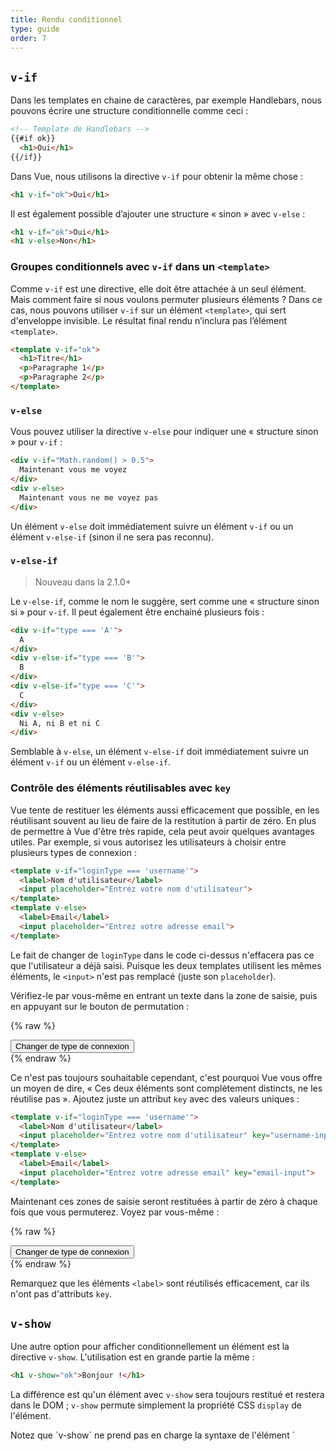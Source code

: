 ```yaml
---
title: Rendu conditionnel
type: guide
order: 7
---
```


## `v-if`

Dans les templates en chaine de caractères, par exemple Handlebars, nous pouvons écrire une structure conditionnelle comme ceci :

``` html
<!-- Template de Handlebars -->
{{#if ok}}
  <h1>Oui</h1>
{{/if}}
```

Dans Vue, nous utilisons la directive `v-if` pour obtenir la même chose :

``` html
<h1 v-if="ok">Oui</h1>
```

Il est également possible d’ajouter une structure « sinon » avec `v-else` :

``` html
<h1 v-if="ok">Oui</h1>
<h1 v-else>Non</h1>
```

### Groupes conditionnels avec `v-if` dans un `<template>`

Comme `v-if` est une directive, elle doit être attachée à un seul élément. Mais comment faire si nous voulons permuter plusieurs éléments ? Dans ce cas, nous pouvons utiliser `v-if` sur un élément `<template>`, qui sert d'enveloppe invisible. Le résultat final rendu n’inclura pas l’élément `<template>`.

``` html
<template v-if="ok">
  <h1>Titre</h1>
  <p>Paragraphe 1</p>
  <p>Paragraphe 2</p>
</template>
```

### `v-else`

Vous pouvez utiliser la directive `v-else` pour indiquer une « structure sinon » pour `v-if` :

``` html
<div v-if="Math.random() > 0.5">
  Maintenant vous me voyez
</div>
<div v-else>
  Maintenant vous ne me voyez pas
</div>
```

Un élément `v-else` doit immédiatement suivre un élément `v-if` ou un élément `v-else-if` (sinon il ne sera pas reconnu).

### `v-else-if`

> Nouveau dans la 2.1.0+

Le `v-else-if`, comme le nom le suggère, sert comme une « structure sinon si » pour `v-if`. Il peut également être enchainé plusieurs fois :

```html
<div v-if="type === 'A'">
  A
</div>
<div v-else-if="type === 'B'">
  B
</div>
<div v-else-if="type === 'C'">
  C
</div>
<div v-else>
  Ni A, ni B et ni C
</div>
```

Semblable à `v-else`, un élément `v-else-if` doit immédiatement suivre un élément `v-if` ou un élément `v-else-if`.

### Contrôle des éléments réutilisables avec `key`

Vue tente de restituer les éléments aussi efficacement que possible, en les réutilisant souvent au lieu de faire de la restitution à partir de zéro. En plus de permettre à Vue d'être très rapide, cela peut avoir quelques avantages utiles. Par exemple, si vous autorisez les utilisateurs à choisir entre plusieurs types de connexion :

``` html
<template v-if="loginType === 'username'">
  <label>Nom d'utilisateur</label>
  <input placeholder="Entrez votre nom d'utilisateur">
</template>
<template v-else>
  <label>Email</label>
  <input placeholder="Entrez votre adresse email">
</template>
```

Le fait de changer de `loginType` dans le code ci-dessus n'effacera pas ce que l'utilisateur a déjà saisi. Puisque les deux templates utilisent les mêmes éléments, le `<input>` n'est pas remplacé (juste son `placeholder`).

Vérifiez-le par vous-même en entrant un texte dans la zone de saisie, puis en appuyant sur le bouton de permutation :

{% raw %}
<div id="no-key-example" class="demo">
  <div>
    <template v-if="loginType === 'username'">
      <label>Nom d'utilisateur</label>
      <input placeholder="Entrez votre nom d'utilisateur">
    </template>
    <template v-else>
      <label>Email</label>
      <input placeholder="Entrez votre adresse email">
    </template>
  </div>
  <button @click="toggleLoginType">Changer de type de connexion</button>
</div>
<script>
new Vue({
  el: '#no-key-example',
  data: {
    loginType: 'username'
  },
  methods: {
    toggleLoginType: function () {
      return this.loginType = this.loginType === 'username' ? 'email' : 'username'
    }
  }
})
</script>
{% endraw %}

Ce n'est pas toujours souhaitable cependant, c'est pourquoi Vue vous offre un moyen de dire, « Ces deux éléments sont complètement distincts, ne les réutilise pas ». Ajoutez juste un attribut `key` avec des valeurs uniques :

``` html
<template v-if="loginType === 'username'">
  <label>Nom d'utilisateur</label>
  <input placeholder="Entrez votre nom d'utilisateur" key="username-input">
</template>
<template v-else>
  <label>Email</label>
  <input placeholder="Entrez votre adresse email" key="email-input">
</template>
```

Maintenant ces zones de saisie seront restituées à partir de zéro à chaque fois que vous permuterez. Voyez par vous-même :

{% raw %}
<div id="key-example" class="demo">
  <div>
    <template v-if="loginType === 'username'">
      <label>Nom d'utilisateur</label>
      <input placeholder="Entrez votre nom d'utilisateur" key="username-input">
    </template>
    <template v-else>
      <label>Email</label>
      <input placeholder="Entrez votre adresse email" key="email-input">
    </template>
  </div>
  <button @click="toggleLoginType">Changer de type de connexion</button>
</div>
<script>
new Vue({
  el: '#key-example',
  data: {
    loginType: 'username'
  },
  methods: {
    toggleLoginType: function () {
      return this.loginType = this.loginType === 'username' ? 'email' : 'username'
    }
  }
})
</script>
{% endraw %}

Remarquez que les éléments `<label>` sont réutilisés efficacement, car ils n'ont pas d'attributs `key`.

## `v-show`

Une autre option pour afficher conditionnellement un élément est la directive `v-show`. L'utilisation est en grande partie la même :

``` html
<h1 v-show="ok">Bonjour !</h1>
```

La différence est qu'un élément avec `v-show` sera toujours restitué et restera dans le DOM ; `v-show` permute simplement la propriété CSS `display` de l'élément.

<p class="tip">Notez que `v-show` ne prend pas en charge la syntaxe de l'élément `<template>` et ne fonctionne pas avec `v-else`.</p>

## `v-if` vs `v-show`

`v-if` est un « vrai » rendu conditionnel car il garantit que les écouteurs d'évènements et les composants enfants à l'intérieur de la structure conditionnelle sont correctement détruits et recréés lors des permutations.

`v-if` est également **paresseux** : si la condition est fausse sur le rendu initial, il ne fera rien (la structure conditionnelle sera rendue quand la condition sera vraie pour la première fois).

En comparaison, `v-show` est beaucoup plus simple. L'élément est toujours rendu indépendamment de la condition initiale, avec juste une simple permutation basée sur du CSS.

D'une manière générale, `v-if` a des couts à la permutation plus élevés alors que `v-show` a des couts au rendu initial plus élevés. Donc préférez `v-show` si vous avez besoin de permuter quelque chose très souvent et préférez `v-if` si la condition ne change probablement pas à l'exécution.

## `v-if` avec `v-for`

<p class="tip">Utiliser `v-if` et `v-for` ensemble n'est **pas recommandé**. Consultez le [guide des conventions](/v2/style-guide/#Eviter-v-if-avec-v-for-essentiel) pour plus d'informations.</p>

Lorsqu'il est conjointement utilisé avec `v-for`, `v-for` a une priorité plus élevée que `v-if`. Consultez le <a href="../guide/list.html#v-for-avec-v-if">guide du rendu de liste</a> pour plus de détails.
